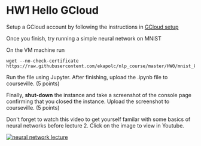 # HW1 Hello GCloud #

Setup a GCloud account by following the instructions in [GCloud setup](../gcloud/README.md)

Once you finish, try running a simple neural network on MNIST

On the VM machine run
```
wget --no-check-certificate https://raw.githubusercontent.com/ekapolc/nlp_course/master/HW0/mnist_keras.ipynb
```

Run the file using Jupyter. After finishing, upload the .ipynb file to courseville. (5 points)

Finally, **shut-down** the instance and take a screenshot of the console page confirming that you closed the instance. Upload the screenshot to courseville. (5 points)

Don't forget to watch this video to get yourself familar with some basics of neural networks before lecture 2. Click on the image to view in Youtube.

[![neural network lecture](http://img.youtube.com/vi/gaBS1SP6Eiw/0.jpg)](https://youtu.be/gaBS1SP6Eiw?t=26m40s "Neural network lecture")
